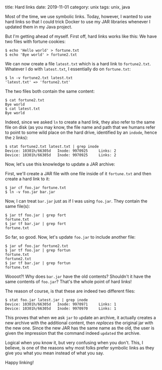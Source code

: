 title: Hard links 
date: 2019-11-01
category: unix
tags: unix, java

Most of the time, we use symbolic links. Today, however, I wanted to
use hard links so that I could trick Docker to use my JAR libraries
whenever I updated them in my Java project.

But I'm getting ahead of myself. First off, hard links works like
this: We have two files with fortune cookies:

```text
$ echo 'Hello world' > fortune.txt
$ echo 'Bye world' > fortune2.txt
```

We can now create a file `latest.txt` which is a hard link to
`fortune2.txt`. Whatever I do with `latest.txt`, I essentially do on
`fortune.txt`:

```
$ ln -v fortune2.txt latest.txt
'latest.txt' => 'fortune2.txt'
```

The two files both contain the same content:

```text
$ cat fortune2.txt
Bye world
$ cat latest.txt
Bye world
```

Indeed, since we asked `ln` to create a hard link, they also refer to
the same file on disk (as you may know, the file name and path that we
humans refer to point to some wild place on the hard drive, identified
by an `indode`, hence the `2` links):

```
$ stat fortune2.txt latest.txt | grep inode
Device: 10301h/66305d   Inode: 9970925     Links: 2
Device: 10301h/66305d   Inode: 9970925     Links: 2
```

Now, let's use this knowledge to update a JAR archive:

First, we'll create a JAR file with one file inside of it
`fortune.txt` and then create a hard link to it:

```text
$ jar cf foo.jar fortune.txt
$ ln -v foo.jar bar.jar
```

Now, I can treat `bar.jar` just as if I was using `foo.jar`. They
contain the same file(s):

```
$ jar tf foo.jar | grep fort
fortune.txt
$ jar tf bar.jar | grep fort
fortune.txt
```

So far, so good. Now, let's update `foo.jar` to include another file:
```text
$ jar uf foo.jar fortune2.txt
$ jar tf foo.jar | grep fortun
fortune.txt
fortune2.txt
$ jar tf bar.jar | grep fortun
fortune.txt
```

Woooot?! Why does `bar.jar` have the old contents? Shouldn't it have
the same contents of `foo.jar`? That's the whole point of hard links!

The reason of course, is that these are indeed two different files:
```text
$ stat foo.jar latest.jar | grep inode
Device: 10301h/66305d   Inode: 9970971     Links: 1
Device: 10301h/66305d   Inode: 9970970     Links: 1
```

This proves that when we ask `jar` to `u`pdate an archive, it actually
creates a new archive with the additional content, then _replaces_ the
original jar with the new one. Since the new JAR has the same name as
the old, the user is given the impression that the command indeed
`updated` the archive.

Logical when you know it, but very confusing when you don't. This, I
believe, is one of the reasons why most folks prefer symbolic links as
they give you what you mean instead of what you say.

Happy linking!
